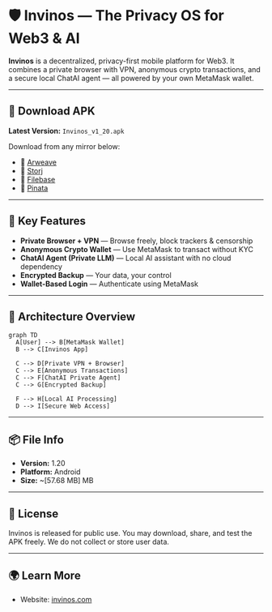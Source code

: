 # 🛡️ Invinos — The Privacy OS for Web3 & AI

**Invinos** is a decentralized, privacy-first mobile platform for Web3. It combines a private browser with VPN, anonymous crypto transactions, and a secure local ChatAI agent — all powered by your own MetaMask wallet.

---

## 📲 Download APK

**Latest Version:** `Invinos_v1_20.apk`

Download from any mirror below:

- 🔗 [Arweave](https://app.ardrive.io/#/file/124f2ecc-5d9a-4089-ad12-8e73082082fe/view)
- 🔗 [Storj](https://link.storjshare.io/s/jvjbzjm2wwalcik2cv5v43lgtuhq/invinos-app/Invinos_v1_20.apk)
- 🔗 [Filebase](https://occupational-moccasin-marsupial.myfilebase.com/ipfs/QmbFWpL5GvhketRwAP8vmDCD9MFZNQwSt7PpbT7ZLfu9RY?download=true&filename=Invinos_v1_20.apk)
- 🔗 [Pinata](https://green-selected-tahr-884.mypinata.cloud/ipfs/bafybeic7v73wyct227y6xnqychyftmntonqyuat4xcbuwzitr4llgyyulu)

---

## 🔐 Key Features

- **Private Browser + VPN** — Browse freely, block trackers & censorship
- **Anonymous Crypto Wallet** — Use MetaMask to transact without KYC
- **ChatAI Agent (Private LLM)** — Local AI assistant with no cloud dependency
- **Encrypted Backup** — Your data, your control
- **Wallet-Based Login** — Authenticate using MetaMask

---

## 🧠 Architecture Overview

```mermaid
graph TD
  A[User] --> B[MetaMask Wallet]
  B --> C[Invinos App]

  C --> D[Private VPN + Browser]
  C --> E[Anonymous Transactions]
  C --> F[ChatAI Private Agent]
  C --> G[Encrypted Backup]

  F --> H[Local AI Processing]
  D --> I[Secure Web Access]
```

---

## 📦 File Info

* **Version:** 1.20
* **Platform:** Android
* **Size:** \~\[57.68 MB] MB

---

## 📜 License

Invinos is released for public use. You may download, share, and test the APK freely. We do not collect or store user data.

---

## 🌍 Learn More

* Website: [invinos.com](https://invinos.com)

```
